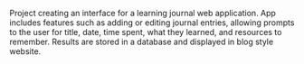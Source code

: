 Project creating an interface for a learning journal web application. App includes features such as adding or editing journal entries, allowing prompts to the user for title, date, time spent, what they learned, and resources to remember. Results are stored in a database and displayed in blog style website.
